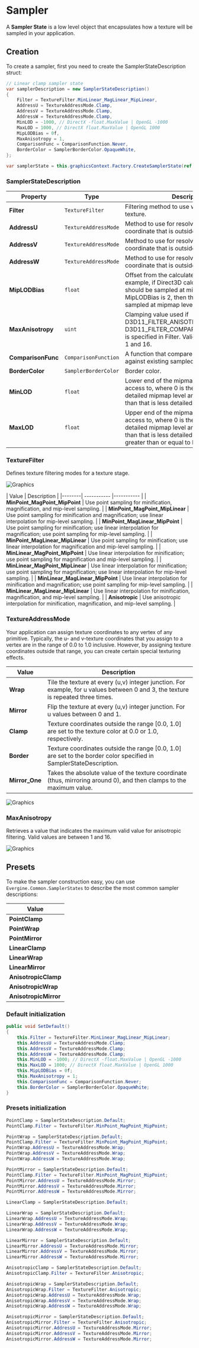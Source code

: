 # Sampler

A **Sampler State** is a low level object that encapsulates how a texture will be sampled in your application.

## Creation

To create a sampler, first you need to create the SamplerStateDescription struct:

```csharp
// Linear clamp sampler state
var samplerDescription = new SamplerStateDescription()
{
    Filter = TextureFilter.MinLinear_MagLinear_MipLinear,
    AddressU = TextureAddressMode.Clamp,
    AddressV = TextureAddressMode.Clamp,
    AddressW = TextureAddressMode.Clamp,
    MinLOD = -1000, // DirectX -float.MaxValue | OpenGL -1000
    MaxLOD = 1000, // DirectX float.MaxValue | OpenGL 1000
    MipLODBias = 0f,
    MaxAnisotropy = 1,
    ComparisonFunc = ComparisonFunction.Never,
    BorderColor = SamplerBorderColor.OpaqueWhite,
};

var samplerState = this.graphicsContext.Factory.CreateSamplerState(ref samplerDescription);
```

### SamplerStateDescription

| Property | Type | Description |
|--------| ----------- |----------- |
| **Filter** | `TextureFilter` | Filtering method to use when sampling a texture. |
| **AddressU** | `TextureAddressMode` | Method to use for resolving a u texture coordinate that is outside the 0 to 1 range. |
| **AddressV** | `TextureAddressMode` | Method to use for resolving a v texture coordinate that is outside the 0 to 1 range. |
| **AddressW** | `TextureAddressMode` | Method to use for resolving a w texture coordinate that is outside the 0 to 1 range. |
| **MipLODBias** | `float` | Offset from the calculated mipmap level. For example, if Direct3D calculates that a texture should be sampled at mipmap level 3 and MipLODBias is 2, then the texture will be sampled at mipmap level 5. |
| **MaxAnisotropy** | `uint` | Clamping value used if D3D11_FILTER_ANISOTROPIC or D3D11_FILTER_COMPARISON_ANISOTROPIC is specified in Filter. Valid values are between 1 and 16. |
| **ComparisonFunc** | `ComparisonFunction` | A function that compares sampled data against existing sampled data. |
| **BorderColor** | `SamplerBorderColor` | Border color. |
| **MinLOD** | `float` | Lower end of the mipmap range to clamp access to, where 0 is the largest and most detailed mipmap level and any level higher than that is less detailed. |
| **MaxLOD** | `float` | Upper end of the mipmap range to clamp access to, where 0 is the largest and most detailed mipmap level and any level higher than that is less detailed. This value must be greater than or equal to MinLOD. |

### TextureFilter

Defines texture filtering modes for a texture stage.

![Graphics](images/Sampler_TextureFilter.jpg)

| Value | Description |
|--------| ----------- |----------- |
| **MinPoint_MagPoint_MipPoint** | Use point sampling for minification, magnification, and mip-level sampling. |
| **MinPoint_MagPoint_MipLinear** | Use point sampling for minification and magnification; use linear interpolation for mip-level sampling. |
| **MinPoint_MagLinear_MipPoint** | Use point sampling for minification; use linear interpolation for magnification; use point sampling for mip-level sampling. |
| **MinPoint_MagLinear_MipLinear** | Use point sampling for minification; use linear interpolation for magnification and mip-level sampling. |
| **MinLinear_MagPoint_MipPoint** | Use linear interpolation for minification; use point sampling for magnification and mip-level sampling. |
| **MinLinear_MagPoint_MipLinear** | Use linear interpolation for minification; use point sampling for magnification; use linear interpolation for mip-level sampling. |
| **MinLinear_MagLinear_MipPoint** | Use linear interpolation for minification and magnification; use point sampling for mip-level sampling. |
| **MinLinear_MagLinear_MipLinear** | Use linear interpolation for minification, magnification, and mip-level sampling. |
| **Anisotropic** | Use anisotropic interpolation for minification, magnification, and mip-level sampling. |

### TextureAddressMode

Your application can assign texture coordinates to any vertex of any primitive. Typically, the u- and v-texture coordinates that you assign to a vertex are in the range of 0.0 to 1.0 inclusive. However, by assigning texture coordinates outside that range, you can create certain special texturing effects.

| Value | Description |
|--------| ----------- |
| **Wrap** | Tile the texture at every (u,v) integer junction. For example, for u values between 0 and 3, the texture is repeated three times. |
| **Mirror** | Flip the texture at every (u,v) integer junction. For u values between 0 and 1. |
| **Clamp** | Texture coordinates outside the range [0.0, 1.0] are set to the texture color at 0.0 or 1.0, respectively. |
| **Border** | Texture coordinates outside the range [0.0, 1.0] are set to the border color specified in SamplerStateDescription. |
| **Mirror_One** | Takes the absolute value of the texture coordinate (thus, mirroring around 0), and then clamps to the maximum value. |

![Graphics](images/Sampler_TextureAddressMode.jpg)

### MaxAnisotropy

Retrieves a value that indicates the maximum valid value for anisotropic filtering.
Valid values are between 1 and 16.

![Graphics](images/Sampler_Anisotropy.jpg)

## Presets

To make the sampler construction easy, you can use `Evergine.Common.SamplerStates` to describe the most common sampler descriptions:

| Value |
|--------|
| **PointClamp** |
| **PointWrap** |
| **PointMirror** |
| **LinearClamp** |
| **LinearWrap** |
| **LinearMirror** |
| **AnisotropicClamp** |
| **AnisotropicWrap** |
| **AnisotropicMirror** |

### Default initialization

```csharp
public void SetDefault()
{
    this.Filter = TextureFilter.MinLinear_MagLinear_MipLinear;
    this.AddressU = TextureAddressMode.Clamp;
    this.AddressV = TextureAddressMode.Clamp;
    this.AddressW = TextureAddressMode.Clamp;
    this.MinLOD = -1000; // DirectX -float.MaxValue | OpenGL -1000
    this.MaxLOD = 1000; // DirectX float.MaxValue | OpenGL 1000
    this.MipLODBias = 0f;
    this.MaxAnisotropy = 1;
    this.ComparisonFunc = ComparisonFunction.Never;
    this.BorderColor = SamplerBorderColor.OpaqueWhite;
}
```

### Presets initialization

```csharp
PointClamp = SamplerStateDescription.Default;
PointClamp.Filter = TextureFilter.MinPoint_MagPoint_MipPoint;

PointWrap = SamplerStateDescription.Default;
PointClamp.Filter = TextureFilter.MinPoint_MagPoint_MipPoint;
PointWrap.AddressU = TextureAddressMode.Wrap;
PointWrap.AddressV = TextureAddressMode.Wrap;
PointWrap.AddressW = TextureAddressMode.Wrap;

PointMirror = SamplerStateDescription.Default;
PointClamp.Filter = TextureFilter.MinPoint_MagPoint_MipPoint;
PointMirror.AddressU = TextureAddressMode.Mirror;
PointMirror.AddressV = TextureAddressMode.Mirror;
PointMirror.AddressW = TextureAddressMode.Mirror;

LinearClamp = SamplerStateDescription.Default;

LinearWrap = SamplerStateDescription.Default;
LinearWrap.AddressU = TextureAddressMode.Wrap;
LinearWrap.AddressV = TextureAddressMode.Wrap;
LinearWrap.AddressW = TextureAddressMode.Wrap;

LinearMirror = SamplerStateDescription.Default;
LinearMirror.AddressU = TextureAddressMode.Mirror;
LinearMirror.AddressV = TextureAddressMode.Mirror;
LinearMirror.AddressW = TextureAddressMode.Mirror;

AnisotropicClamp = SamplerStateDescription.Default;
AnisotropicClamp.Filter = TextureFilter.Anisotropic;

AnisotropicWrap = SamplerStateDescription.Default;
AnisotropicWrap.Filter = TextureFilter.Anisotropic;
AnisotropicWrap.AddressU = TextureAddressMode.Wrap;
AnisotropicWrap.AddressV = TextureAddressMode.Wrap;
AnisotropicWrap.AddressW = TextureAddressMode.Wrap;

AnisotropicMirror = SamplerStateDescription.Default;
AnisotropicMirror.Filter = TextureFilter.Anisotropic;
AnisotropicMirror.AddressU = TextureAddressMode.Mirror;
AnisotropicMirror.AddressV = TextureAddressMode.Mirror;
AnisotropicMirror.AddressW = TextureAddressMode.Mirror;
```